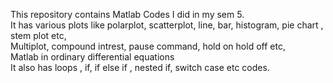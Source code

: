 This repository contains Matlab Codes I did in my sem 5. <br>
It has various plots like polarplot, scatterplot, line, bar, histogram, pie chart , stem plot etc, <br>
Multiplot, compound intrest, pause command, hold on hold off etc, <br>
Matlab in ordinary differential equations <br>
It also has loops , if, if else if , nested if, switch case etc codes.<br>
